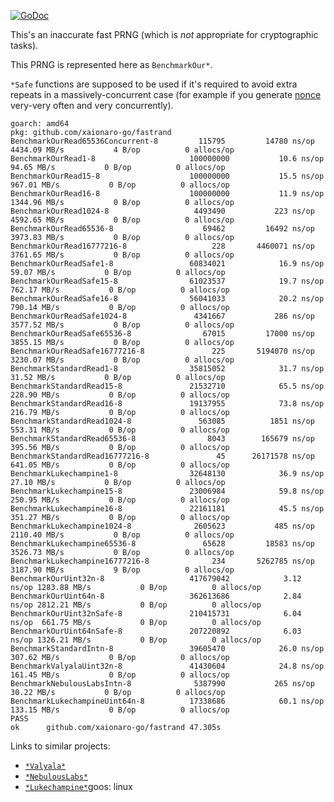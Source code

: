 [![GoDoc](https://godoc.org/github.com/xaionaro-go/fastrand?status.svg)](https://godoc.org/github.com/xaionaro-go/fastrand)

This's an inaccurate fast PRNG (which is *not* appropriate for cryptographic tasks).

This PRNG is represented here as `BenchmarkOur*`.

`*Safe` functions are supposed to be used if it's required to avoid extra
repeats in a massively-concurrent case (for example if you generate
[nonce](https://en.wikipedia.org/wiki/Cryptographic_nonce) very-very often and
very concurrently).

```
goarch: amd64
pkg: github.com/xaionaro-go/fastrand
BenchmarkOurRead65536Concurrent-8   	  115795	     14780 ns/op	4434.09 MB/s	       4 B/op	       0 allocs/op
BenchmarkOurRead1-8                 	100000000	        10.6 ns/op	  94.65 MB/s	       0 B/op	       0 allocs/op
BenchmarkOurRead15-8                	100000000	        15.5 ns/op	 967.01 MB/s	       0 B/op	       0 allocs/op
BenchmarkOurRead16-8                	100000000	        11.9 ns/op	1344.96 MB/s	       0 B/op	       0 allocs/op
BenchmarkOurRead1024-8              	 4493490	       223 ns/op	4592.65 MB/s	       0 B/op	       0 allocs/op
BenchmarkOurRead65536-8             	   69462	     16492 ns/op	3973.83 MB/s	       0 B/op	       0 allocs/op
BenchmarkOurRead16777216-8          	     228	   4460071 ns/op	3761.65 MB/s	       0 B/op	       0 allocs/op
BenchmarkOurReadSafe1-8             	60834021	        16.9 ns/op	  59.07 MB/s	       0 B/op	       0 allocs/op
BenchmarkOurReadSafe15-8            	61023537	        19.7 ns/op	 762.17 MB/s	       0 B/op	       0 allocs/op
BenchmarkOurReadSafe16-8            	56041033	        20.2 ns/op	 790.14 MB/s	       0 B/op	       0 allocs/op
BenchmarkOurReadSafe1024-8          	 4341667	       286 ns/op	3577.52 MB/s	       0 B/op	       0 allocs/op
BenchmarkOurReadSafe65536-8         	   67015	     17000 ns/op	3855.15 MB/s	       0 B/op	       0 allocs/op
BenchmarkOurReadSafe16777216-8      	     225	   5194070 ns/op	3230.07 MB/s	       0 B/op	       0 allocs/op
BenchmarkStandardRead1-8            	35815052	        31.7 ns/op	  31.52 MB/s	       0 B/op	       0 allocs/op
BenchmarkStandardRead15-8           	21532710	        65.5 ns/op	 228.90 MB/s	       0 B/op	       0 allocs/op
BenchmarkStandardRead16-8           	19137955	        73.8 ns/op	 216.79 MB/s	       0 B/op	       0 allocs/op
BenchmarkStandardRead1024-8         	  563085	      1851 ns/op	 553.31 MB/s	       0 B/op	       0 allocs/op
BenchmarkStandardRead65536-8        	    8043	    165679 ns/op	 395.56 MB/s	       0 B/op	       0 allocs/op
BenchmarkStandardRead16777216-8     	      45	  26171578 ns/op	 641.05 MB/s	       0 B/op	       0 allocs/op
BenchmarkLukechampine1-8            	32648130	        36.9 ns/op	  27.10 MB/s	       0 B/op	       0 allocs/op
BenchmarkLukechampine15-8           	23006984	        59.8 ns/op	 250.95 MB/s	       0 B/op	       0 allocs/op
BenchmarkLukechampine16-8           	22161181	        45.5 ns/op	 351.27 MB/s	       0 B/op	       0 allocs/op
BenchmarkLukechampine1024-8         	 2605623	       485 ns/op	2110.40 MB/s	       0 B/op	       0 allocs/op
BenchmarkLukechampine65536-8        	   65628	     18583 ns/op	3526.73 MB/s	       0 B/op	       0 allocs/op
BenchmarkLukechampine16777216-8     	     234	   5262785 ns/op	3187.90 MB/s	       9 B/op	       0 allocs/op
BenchmarkOurUint32n-8               	417679042	         3.12 ns/op	1283.88 MB/s	       0 B/op	       0 allocs/op
BenchmarkOurUint64n-8               	362613686	         2.84 ns/op	2812.21 MB/s	       0 B/op	       0 allocs/op
BenchmarkOurUint32nSafe-8           	210415731	         6.04 ns/op	 661.75 MB/s	       0 B/op	       0 allocs/op
BenchmarkOurUint64nSafe-8           	207220892	         6.03 ns/op	1326.21 MB/s	       0 B/op	       0 allocs/op
BenchmarkStandardIntn-8             	39605470	        26.0 ns/op	 307.62 MB/s	       0 B/op	       0 allocs/op
BenchmarkValyalaUint32n-8           	41430604	        24.8 ns/op	 161.45 MB/s	       0 B/op	       0 allocs/op
BenchmarkNebulousLabsIntn-8         	 5387990	       265 ns/op	  30.22 MB/s	       0 B/op	       0 allocs/op
BenchmarkLukechampineUint64n-8      	17338686	        60.1 ns/op	 133.15 MB/s	       0 B/op	       0 allocs/op
PASS
ok  	github.com/xaionaro-go/fastrand	47.305s
```

Links to similar projects:

* [`*Valyala*`](github.com/valyala/fastrand)
* [`*NebulousLabs*`](gitlab.com/NebulousLabs/fastrand)
* [`*Lukechampine*`](lukechampine.com/frand)goos: linux